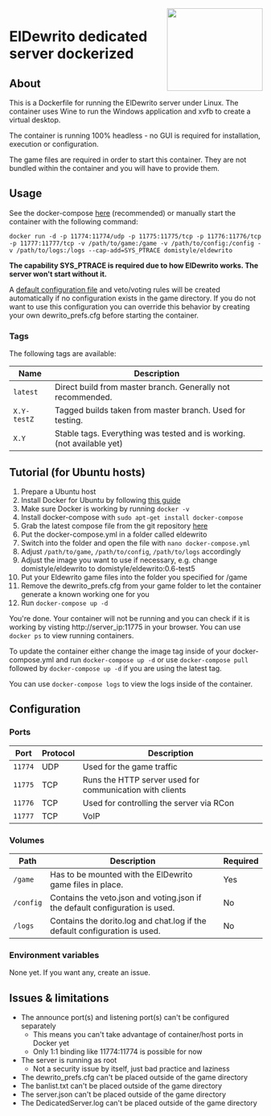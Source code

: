<img src="http://i.imgur.com/IkTrjna.png" width="190" height="164" align="right"/>

# ElDewrito dedicated server dockerized

## About

This is a Dockerfile for running the ElDewrito server under Linux. The container uses Wine to run the Windows application and xvfb to create a virtual desktop.

The container is running 100% headless - no GUI is required for installation, execution or configuration.

The game files are required in order to start this container. They are not bundled within the container and you will have to provide them.

## Usage

See the docker-compose [here](https://github.com/DomiStyle/docker-eldewrito/blob/master/docker-compose.yml)  (recommended) or manually start the container with the following command:

    docker run -d -p 11774:11774/udp -p 11775:11775/tcp -p 11776:11776/tcp -p 11777:11777/tcp -v /path/to/game:/game -v /path/to/config:/config -v /path/to/logs:/logs --cap-add=SYS_PTRACE domistyle/eldewrito

**The capability SYS_PTRACE is required due to how ElDewrito works. The server won't start without it.**

A [default configuration file](https://github.com/DomiStyle/docker-eldewrito/blob/master/defaults/dewrito_prefs.cfg) and veto/voting rules will be created automatically if no configuration exists in the game directory. If you do not want to use this configuration you can override this behavior by creating your own dewrito_prefs.cfg before starting the container.

### Tags

The following tags are available:

| Name       | Description |
|------------|-------------|
| `latest` | Direct build from master branch. Generally not recommended. |
| `X.Y-testZ` | Tagged builds taken from master branch. Used for testing. |
| `X.Y` | Stable tags. Everything was tested and is working. (not available yet) |

## Tutorial (for Ubuntu hosts)

1. Prepare a Ubuntu host
2. Install Docker for Ubuntu by following [this guide](https://docs.docker.com/install/linux/docker-ce/ubuntu/)
3. Make sure Docker is working by running `docker -v`
4. Install docker-compose with `sudo apt-get install docker-compose`
5. Grab the latest compose file from the git repository [here](https://raw.githubusercontent.com/DomiStyle/docker-eldewrito/master/docker-compose.yml)
6. Put the docker-compose.yml in a folder called eldewrito
7. Switch into the folder and open the file with `nano docker-compose.yml`
8. Adjust `/path/to/game`, `/path/to/config`, `/path/to/logs` accordingly
9. Adjust the image you want to use if necessary, e.g. change domistyle/eldewrito to domistyle/eldewrito:0.6-test5
10. Put your Eldewrito game files into the folder you specified for /game
11. Remove the dewrito_prefs.cfg from your game folder to let the container generate a known working one for you
12. Run `docker-compose up -d`

You're done. Your container will not be running and you can check if it is working by visting http://server_ip:11775 in your browser. You can use `docker ps` to view running containers.

To update the container either change the image tag inside of your docker-compose.yml and run `docker-compose up -d` or use `docker-compose pull` followed by `docker-compose up -d` if you are using the latest tag.

You can use `docker-compose logs` to view the logs inside of the container.

## Configuration

### Ports
| Port       | Protocol | Description |
|------------|----------|-------------|
| `11774` | UDP | Used for the game traffic |
| `11775` | TCP | Runs the HTTP server used for communication with clients |
| `11776` | TCP | Used for controlling the server via RCon |
| `11777` | TCP | VoIP |

### Volumes

| Path       | Description | Required |
|------------|-------------|----------|
| `/game` | Has to be mounted with the ElDewrito game files in place. | Yes |
| `/config` | Contains the veto.json and voting.json if the default configuration is used. | No |
| `/logs` | Contains the dorito.log and chat.log if the default configuration is used. | No |

### Environment variables

None yet. If you want any, create an issue.

## Issues & limitations

* The announce port(s) and listening port(s) can't be configured separately
  * This means you can't take advantage of container/host ports in Docker yet
  * Only 1:1 binding like 11774:11774 is possible for now
* The server is running as root
  * Not a security issue by itself, just bad practice and laziness
* The dewrito_prefs.cfg can't be placed outside of the game directory
* The banlist.txt can't be placed outside of the game directory
* The server.json can't be placed outside of the game directory
* The DedicatedServer.log can't be placed outside of the game directory
